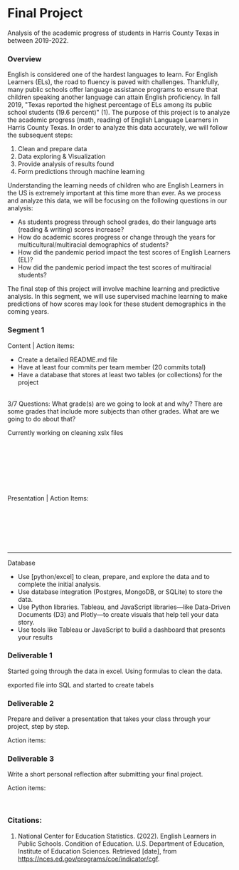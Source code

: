 # Final Project
Analysis of the academic progress of students in Harris County Texas in between 2019-2022.
<br>

### Overview
English is considered one of the hardest languages to learn. For English Learners (ELs), the road to fluency is paved with challenges. Thankfully, many public schools offer language assistance programs to ensure that children speaking another language can attain English proficiency. In fall 2019, "Texas reported the highest percentage of ELs among its public school students (19.6 percent)" (1). The purpose of this project is to analyze the academic progress (math, reading) of English Language Learners in Harris County Texas.
In order to analyze this data accurately, we will follow the subsequent steps:

1. Clean and prepare data
2. Data exploring & Visualization
3. Provide analysis of results found
4. Form predictions through machine learning

Understanding the learning needs of children who are English Learners in the US is extremely important at this time more than ever. As we process and analyze this data, we will be focusing on the following questions in our analysis:
* As students progress through school grades, do their language arts (reading & writing) scores increase?
* How do academic scores progress or change through the years for multicultural/multiracial demographics of students? 
* How did the pandemic period impact the test scores of English Learners (EL)? 
* How did the pandemic period impact the test scores of multiracial students?

The final step of this project will involve machine learning and predictive analysis. In this segment, we will use supervised machine learning to make predictions of how scores may look for these student demographics in the coming years. 

 
### Segment 1 
Content | Action items:
- Create a detailed README.md file
- Have at least four commits per team member (20 commits total)
- Have a database that stores at least two tables (or collections) for the project

<br>
3/7 Questions:
What grade(s) are we going to look at and why?
There are some grades that include more subjects than other grades. What are we going to do about that?

Currently working on cleaning xslx files

<br>
<br>
<br>
<br>
<br>
<br>

Presentation | Action Items:

<br>
<br>
<br>
<br>
<br>
<hr>

Database
- Use [python/excel] to clean, prepare, and explore the data and to complete the initial analysis. 
- Use database integration (Postgres, MongoDB, or SQLite) to store the data. 
- Use Python libraries. Tableau, and JavaScript libraries—like Data-Driven Documents (D3) and Plotly—to create visuals that help tell your data story.
- Use tools like Tableau or JavaScript to build a dashboard that presents your results



### Deliverable 1

Started going through the data in excel. Using formulas to clean the data. 


exported file into SQL and started to create tabels


### Deliverable 2
Prepare and deliver a presentation that takes your class through your project, step by step.

Action items:



### Deliverable 3
Write a short personal reflection after submitting your final project.

Action items:

<br>

### Citations:
1. National Center for Education Statistics. (2022). English Learners in Public Schools. Condition of Education. U.S. Department of Education, Institute of Education Sciences. Retrieved [date], from https://nces.ed.gov/programs/coe/indicator/cgf.


